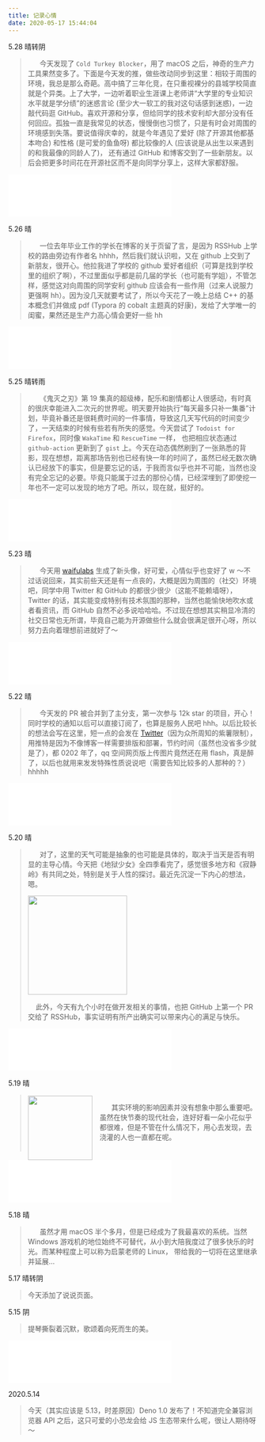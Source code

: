 ```yaml
---
title: 记录心情
date: 2020-05-17 15:44:04
---
```


5.28 晴转阴

> &nbsp; &nbsp; &nbsp; 今天发现了 `Cold Turkey Blocker`，用了 macOS 之后，神奇的生产力工具果然变多了。下面是今天发的推，做些改动同步到这里：相较于周围的环境，我总是那么奇葩。高中搞了三年化竞，在只重视裸分的县城学校简直就是个异类。上了大学，一边听着职业生涯课上老师讲“大学里的专业知识水平就是学分绩”的迷惑言论 (至少大一软工的我对这句话感到迷惑)，一边敲代码逛 GitHub。喜欢开源和分享，但给同学的技术安利却大部分没有任何回应。孤独一直是我常见的状态，慢慢倒也习惯了，只是有时会对周围的环境感到失落。要说值得庆幸的，就是今年遇见了爱好 (除了开源其他都基本吻合) 和性格 (是可爱的鱼鱼呀) 都比较像的人 (应该说是从出生以来遇到的和我最像的同龄人了)， 还有通过 GitHub 和博客交到了一些新朋友。以后会把更多时间花在开源社区而不是向同学分享上，这样大家都舒服。

<iframe frameborder="no" border="0" marginwidth="0" marginheight="0" width=330 height=86 src="//music.163.com/outchain/player?type=2&id=459733590&auto=0&height=66"></iframe>

5.26 晴

> &nbsp; &nbsp; &nbsp; 一位去年毕业工作的学长在博客的关于页留了言，是因为 RSSHub 上学校的路由旁边有作者名 hhhh，然后我们就认识啦，又在 github 上交到了新朋友，很开心。他拉我进了学校的 github 爱好者组织（可算是找到学校里的组织了啊），不过里面似乎都是前几届的学长（也可能有学姐），不管怎样，感觉这对向周围的同学安利 github 应该会有一些作用（过来人说服力更强啊 hh）。因为没几天就要考试了，所以今天花了一晚上总结 C++ 的基本概念们并做成 pdf (Typora 的 cobalt 主题真的好康)，发给了大学唯一的闺蜜，果然还是生产力高心情会更好一些 hh

<iframe frameborder="no" border="0" marginwidth="0" marginheight="0" width=330 height=86 src="//music.163.com/outchain/player?type=2&id=542052185&auto=0&height=66"></iframe>

5.25 晴转雨

> &nbsp; &nbsp; &nbsp; 《鬼灭之刃》第 19 集真的超级棒，配乐和剧情都让人很感动，有时真的很庆幸能进入二次元的世界呢。明天要开始执行“每天最多只补一集番”计划，毕竟补番还是很耗费时间的一件事情，导致这几天写代码的时间变少了，一天结束的时候有些若有所失的感觉。今天尝试了 `Todoist for Firefox`，同时像 `WakaTime` 和 `RescueTime` 一样， 也把相应状态通过 `github-action` 更新到了 `gist` 上。今天在动态偶然刷到了一张熟悉的背影，现在想想，距离那场告别也已经有快一年的时间了，虽然已经无数次确认已经放下的事实，但是要忘记的话，于我而言似乎也并不可能，当然也没有完全忘记的必要。毕竟只能属于过去的那份心情，已经深埋到了即使挖一年也不一定可以发现的地方了吧。所以，现在就，挺好的。

<iframe frameborder="no" border="0" marginwidth="0" marginheight="0" width=330 height=86 src="//music.163.com/outchain/player?type=2&id=1397097038&auto=0&height=66"></iframe>

5.23 晴

> &nbsp; &nbsp; &nbsp; 今天用 [waifulabs](https://waifulabs.com/) 生成了新头像，好可爱，心情似乎也变好了 w ～不过话说回来，其实前些天还是有一点丧的，大概是因为周围的（社交）环境吧，同学中用 Twitter 和 GitHub 的都很少很少（这能不能赖墙呀），Twitter 的话，其实能变成特别有技术氛围的那种，当然也能愉快地吹水或者看资讯，而 GitHub 自然不必多说哈哈哈。不过现在想想其实稍显冷清的社交日常也无所谓，毕竟自己能为开源做些什么就会很满足很开心呀，所以努力去向着理想前进就好了～

<iframe frameborder="no" border="0" marginwidth="0" marginheight="0" width=330 height=86 src="//music.163.com/outchain/player?type=2&id=509106775&auto=0&height=66"></iframe>

5.22 晴

> &nbsp; &nbsp; &nbsp; 今天发的 PR 被合并到了主分支，第一次参与 12k star 的项目，开心！同时学校的通知以后可以直接订阅了，也算是服务人民吧 hhh。以后比较长的想法会写在这里，短一点的会发在 [Twitter](https://twitter.com/raptazure)（因为众所周知的紫薯限制），用推特是因为不像博客一样需要排版和部署，节约时间（虽然也没省多少就是了），都 0202 年了，qq 空间网页版上传图片竟然还在用 flash，真是醉了，以后也就用来发发特殊性质说说吧（需要告知比较多的人那种的？）hhhhh

<iframe frameborder="no" border="0" marginwidth="0" marginheight="0" width=330 height=86 src="//music.163.com/outchain/player?type=2&id=4064249&auto=0&height=66"></iframe>

5.20 晴

> &nbsp; &nbsp; &nbsp; 对了，这里的天气可能是抽象的也可能是具体的，取决于当天是否有明显的主导心情。今天把《地狱少女》全四季看完了，感觉很多地方和《寂静岭》有共同之处，特别是关于人性的探讨。最近先沉淀一下内心的想法，嗯。
>
> <div> 
>   <img src="https://pic.downk.cc/item/5ec541bbc2a9a83be546d867.png" style="height: 200px;">
>   <p>&nbsp; &nbsp; 此外，今天有九个小时在做开发相关的事情，也把 GitHub 上第一个 PR 交给了 RSSHub，事实证明有所产出确实可以带来内心的满足与快乐。</p>
> </div>

<iframe frameborder="no" border="0" marginwidth="0" marginheight="0" width=330 height=86 src="//music.163.com/outchain/player?type=2&id=590612&auto=0&height=66"></iframe>

5.19 晴

> <div> 
>   <img src="https://pic.downk.cc/item/5ec33c33c2a9a83be55e6fc3.jpg" style="height: 130px; float: left; margin: 2px 15px 0 0">
>   <p style="padding: 15px 0 20px 0">&nbsp; &nbsp; &nbsp; 其实环境的影响因素并没有想象中那么重要吧。虽然在快节奏的现代社会，连好好看一朵小花似乎都很难，但是不管在什么情况下，用心去发现，去浇灌的人也一直都在呢。</p>
> </div>

<iframe frameborder="no" border="0" marginwidth="0" marginheight="10" width=330 height=86 src="//music.163.com/outchain/player?type=2&id=1425849180&auto=0&height=66"></iframe>

5.18 晴

> &nbsp; &nbsp; &nbsp; 虽然才用 macOS 半个多月，但是已经成为了我最喜欢的系统。当然 Windows 游戏机的地位始终不可替代，从小到大陪我度过了很多快乐的时光。而某种程度上可以称为启蒙老师的 Linux， 带给我的一切将在这里继承并延展...

5.17 晴转阴

> 今天添加了说说页面。

5.15 阴

> 提琴撕裂着沉默，歌颂着向死而生的美。

<iframe frameborder="no" border="0" marginwidth="0" marginheight="0" width=330 height=86 src="//music.163.com/outchain/player?type=2&id=19182730&auto=0&height=66"></iframe>

2020.5.14

> 今天（其实应该是 5.13，时差原因）Deno 1.0 发布了！不知道完全兼容浏览器 API 之后，这只可爱的小恐龙会给 JS 生态带来什么呢，很让人期待呀～
